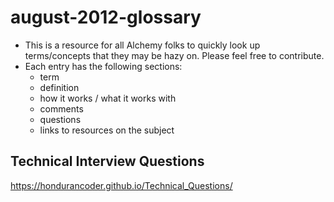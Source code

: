 # august-2012-glossary

- This is a resource for all Alchemy folks to quickly look up terms/concepts that they may be hazy on. Please feel free to contribute.
- Each entry has the following sections:
  - term
  - definition
  - how it works / what it works with
  - comments
  - questions
  - links to resources on the subject

## Technical Interview Questions

<https://hondurancoder.github.io/Technical_Questions/>

